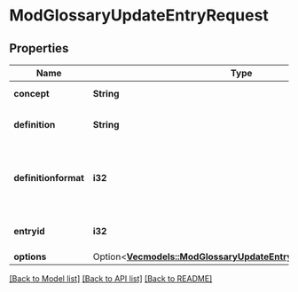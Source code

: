 # ModGlossaryUpdateEntryRequest

## Properties

Name | Type | Description | Notes
------------ | ------------- | ------------- | -------------
**concept** | **String** | Glossary concept | 
**definition** | **String** | Glossary concept definition | 
**definitionformat** | **i32** | definition format (1 = HTML, 0 = MOODLE, 2 = PLAIN, or 4 = MARKDOWN) | 
**entryid** | **i32** | Glossary entry id to update | 
**options** | Option<[**Vec<models::ModGlossaryUpdateEntryRequestOptionsInner>**](mod_glossary_update_entry_request_options_inner.md)> |  | [optional]

[[Back to Model list]](../README.md#documentation-for-models) [[Back to API list]](../README.md#documentation-for-api-endpoints) [[Back to README]](../README.md)


